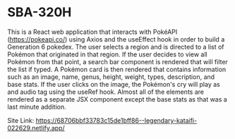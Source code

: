 # SBA-320H

This is a React web application that interacts with PokéAPI (https://pokeapi.co/) using Axios and the useEffect hook in order to build a Generation 6 pokedex. The user selects a region and is directed to a list of Pokémon that originated in that region. If the user decides to view all Pokémon from that point, a search bar component is rendered that will filter the list if typed. A Pokémon card is then rendered that contains information such as an image, name, genus, height, weight, types, description, and base stats. If the user clicks on the image, the Pokémon's cry will play as and audio tag using the useRef hook. Almost all of the elements are rendered as a separate JSX component except the base stats as that was a last minute addition.

Site Link: https://68706bbf33783c15de1bff86--legendary-kataifi-022629.netlify.app/
